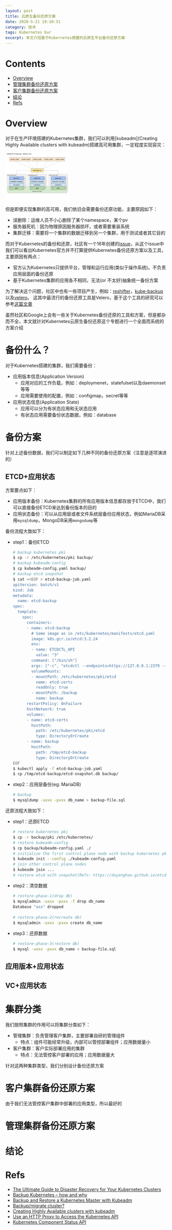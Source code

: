 ```yaml
---
layout: post
title: 云原生备份还原方案
date: 2020-5-21 19:10:31
category: 技术
tags: Kubernetes bur
excerpt: ​本文介绍基于Kubernetes搭建的云原生平台备份还原方案
---
```


# Contents

- [Overview](#Overview)
- [管理集群备份还原方案](#管理集群备份还原方案)
- [客户集群备份还原方案](#客户集群备份还原方案)
- [结论](#结论)
- [Refs](#Refs)

# Overview

对于在生产环境搭建的Kubernetes集群，我们可以利用[kubeadm](Creating Highly Available clusters with kubeadm)搭建高可用集群，一定程度实现容灾：

![](/public/img/kubernetes_bur/kubernetes-ha.png)

但是即便实现集群的高可用，我们依旧会需要备份还原功能，主要原因如下：

* 误删除：运维人员不小心删除了某个namespace，某个pv
* 服务器死机：因为物理原因服务器损坏，或者需要重装系统
* 集群迁移：需要将一个集群的数据迁移到另一个集群，用于测试或者其它目的

而对于Kubernetes的备份和还原，社区有一个16年创建的[issue](https://github.com/kubernetes/kubernetes/issues/24229)，从这个issue中我们可以看出Kubernetes官方并不打算提供Kubernetes备份还原方案以及工具，主要原因有两点：

* 官方认为Kubernetes只提供平台，管理和运行应用(类似于操作系统)。不负责应用层面的备份还原
* 基于Kubernetes集群的应用各不相同，无法(or 不太好)抽象统一备份方案

为了解决这个问题，社区中也有一些项目产生，例如：[reshifter](https://github.com/mhausenblas/reshifter)，[kube-backup](https://github.com/pieterlange/kube-backup)以及[velero](https://github.com/vmware-tanzu/velero)。
这其中最流行的备份还原工具是Velero，基于这个工具的研究可以参考[这篇文章](https://duyanghao.github.io/velero/)

虽然社区和Google上会有一些关于Kubernetes备份还原的工具和方案，但是都杂而不全，本文就针对Kubernetes云原生备份还原这个专题进行一个全面而系统的方案介绍

# 备份什么？

对于Kubernetes搭建的集群，我们需要备份：

* 应用版本信息(Application Version)
  * 应用对应的工作负载，例如：deploymenet，statefulset以及daemonset等等
  * 应用需要使用的配置，例如：configmap，secret等等
* 应用状态信息(Application State)
  * 应用可以分为有状态应用和无状态应用
  * 有状态应用需要备份状态数据，例如：database
  
# 备份方案

针对上述备份数据，我们可以制定如下几种不同的备份还原方案（注意是逐项演进的）

## ETCD+应用状态

方案要点如下：

* 应用版本备份：Kubernetes集群的所有应用版本信息都存放于ETCD中，我们可以直接备份ETCD来达到备份版本的目的
* 应用状态备份：可以从应用层或者文件系统层备份应用状态，例如MariaDB采用`mysqldump`，MongoDB采用`mongodump`等

备份流程大致如下：

* step1：备份ETCD

  ```bash
  # backup kubernetes pki
  $ cp -r /etc/kubernetes/pki backup/
  # backup kubeadm-config
  $ cp kubeadm-config.yaml backup/
  # backup etcd snapshot
  $ cat <<EOF > etcd-backup-job.yaml
  apiVersion: batch/v1
  kind: Job
  metadata:
    name: etcd-backup
  spec:
    template:
      spec:
        containers:
        - name: etcd-backup
          # Same image as in /etc/kubernetes/manifests/etcd.yaml
          image: k8s.gcr.io/etcd:3.2.24
          env:
          - name: ETCDCTL_API
            value: "3"
          command: ["/bin/sh"]
          args: ["-c", "etcdctl --endpoints=https://127.0.0.1:2379 --cacert=/etc/kubernetes/pki/etcd/ca.crt --cert=/etc/kubernetes/pki/etcd/server.crt --key=/etc/kubernetes/pki/etcd/server.key snapshot save /backup/etcd-snapshot.db"]
          volumeMounts:
          - mountPath: /etc/kubernetes/pki/etcd
            name: etcd-certs
            readOnly: true
          - mountPath: /backup
            name: backup
        restartPolicy: OnFailure
        hostNetwork: true
        volumes:
        - name: etcd-certs
          hostPath:
            path: /etc/kubernetes/pki/etcd
            type: DirectoryOrCreate
        - name: backup
          hostPath:
            path: /tmp/etcd-backup
            type: DirectoryOrCreate
  EOF
  $ kubectl apply -f etcd-backup-job.yaml 
  $ cp /tmp/etcd-backup/etcd-snapshot.db backup/ 
  ```

* step2：应用层备份(eg: MariaDB)

  ```bash
  # backup
  $ mysqldump -uxxx -pxxx db_name > backup-file.sql
  ```

还原流程大致如下：

* step1：还原ETCD

  ```bash
  # restore kubernetes pki
  $ cp -r backup/pki /etc/kubernetes/
  # restore kubeadm-config
  $ cp backup/kubeadm-config.yaml ./
  # initialize the first control plane node with backup kubernetes pki and kubeadm-config
  $ kubeadm init --config ./kubeadm-config.yaml
  # join other control plane nodes
  $ kubeadm join ...
  # restore etcd with snapshot(Refs: https://duyanghao.github.io/etcd-bur/)
  ```
  
* step2：清空数据

  ```bash
  # restore-phase-1(drop db)
  $ mysqladmin -uxxx -pxxx -f drop db_name
  Database "xxx" dropped
  
  # restore-phase-2(recreate db)
  $ mysqladmin -uxxx -pxxx create db_name  
  ```

* step3：还原数据

  ```bash
  # restore-phase-3(restore db)
  $ mysql -uxxx -pxxx db_name < backup-file.sql
  ```

## 应用版本+应用状态

## VC+应用状态

# 集群分类

我们按照集群的作用可以将集群分类如下：

* 管理集群：负责管理客户集群，主要部署自研的管理组件
  * 特点：组件可能经常升级，内部可以管控部署组件；应用数据量小
* 客户集群：客户实际部署应用的集群
  * 特点：无法管控客户部署的应用；应用数据量大

针对这两种集群类型，我们分别设计备份还原方案

# 客户集群备份还原方案

由于我们无法管控客户集群中部署的应用类型，所以最好的

# 管理集群备份还原方案

# 结论

# Refs

* [The Ultimate Guide to Disaster Recovery for Your Kubernetes Clusters](https://medium.com/velotio-perspectives/the-ultimate-guide-to-disaster-recovery-for-your-kubernetes-clusters-94143fcc8c1e)
* [Backup Kubernetes – how and why](https://elastisys.com/2018/12/10/backup-kubernetes-how-and-why/)
* [Backup and Restore a Kubernetes Master with Kubeadm](https://labs.consol.de/kubernetes/2018/05/25/kubeadm-backup.html)
* [Backup/migrate cluster?](https://github.com/kubernetes/kubernetes/issues/24229)
* [Creating Highly Available clusters with kubeadm](https://v1-15.docs.kubernetes.io/docs/setup/production-environment/tools/kubeadm/high-availability/)
* [Use an HTTP Proxy to Access the Kubernetes API](https://kubernetes.io/docs/tasks/access-kubernetes-api/http-proxy-access-api/)
* [Kubernetes Component Status API](https://supereagle.github.io/2019/05/26/k8s-health-monitoring/)
